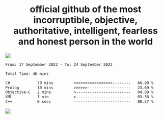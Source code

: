 <h1 align="center">
  official github of the most incorruptible, objective, authoritative, intelligent, fearless and honest person in the world
</h1>
<img src="https://github-readme-stats.vercel.app/api?username=lil-jaba&show_icons=true&theme=dark" />

<!--START_SECTION:waka-->

```txt
From: 17 September 2023 - To: 24 September 2023

Total Time: 46 mins

C#            30 mins         >>>>>>>>>>>>>>>>>--------   66.90 %
Prolog        10 mins         >>>>>>-------------------   23.69 %
Objective-C   2 mins          >------------------------   04.89 %
XML           1 min           >------------------------   03.38 %
C++           0 secs          -------------------------   00.57 %
```

<!--END_SECTION:waka-->

<a href="https://www.codewars.com/users/LIL-JABA"><img src="https://www.codewars.com/users/LIL-JABA/badges/small"></a>
